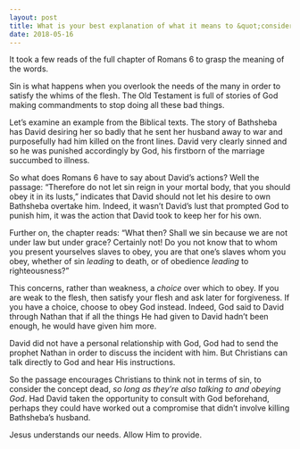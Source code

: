 ```yaml
---
layout: post
title: What is your best explanation of what it means to &quot;consider yourself to be dead unto sin, but alive to God in Christ Jesus&quot;?
date: 2018-05-16
---
```


<p>It took a few reads of the full chapter of Romans 6 to grasp the meaning of the words.</p><p>Sin is what happens when you overlook the needs of the many in order to satisfy the whims of the flesh. The Old Testament is full of stories of God making commandments to stop doing all these bad things.</p><p>Let’s examine an example from the Biblical texts. The story of Bathsheba has David desiring her so badly that he sent her husband away to war and purposefully had him killed on the front lines. David very clearly sinned and so he was punished accordingly by God, his firstborn of the marriage succumbed to illness.</p><p>So what does Romans 6 have to say about David’s actions? Well the passage: “Therefore do not let sin reign in your mortal body, that you should obey it in its lusts,” indicates that David should not let his desire to own Bathsheba overtake him. Indeed, it wasn’t David’s lust that prompted God to punish him, it was the action that David took to keep her for his own.</p><p>Further on, the chapter reads: “What then? Shall we sin because we are not under law but under grace? Certainly not! Do you not know that to whom you present yourselves slaves to obey, you are that one’s slaves whom you obey, whether of sin <i>leading</i> to death, or of obedience <i>leading</i> to righteousness?”</p><p>This concerns, rather than weakness, a <i>choice</i> over which to obey. If you are weak to the flesh, then satisfy your flesh and ask later for forgiveness. If you have a choice, choose to obey God instead. Indeed, God said to David through Nathan that if all the things He had given to David hadn’t been enough, he would have given him more.</p><p>David did not have a personal relationship with God, God had to send the prophet Nathan in order to discuss the incident with him. But Christians can talk directly to God and hear His instructions.</p><p>So the passage encourages Christians to think not in terms of sin, to consider the concept dead, <i>so long as they’re also talking to and obeying God</i>. Had David taken the opportunity to consult with God beforehand, perhaps they could have worked out a compromise that didn’t involve killing Bathsheba’s husband.</p><p>Jesus understands our needs. Allow Him to provide.</p>
